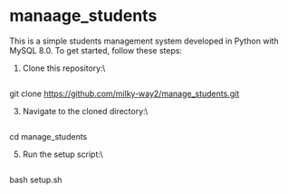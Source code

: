 # manaage_students

This is a simple students management system developed in Python with MySQL 8.0. To get started, follow these steps:

1. Clone this repository:\
   ```bash
  git clone https://github.com/milky-way2/manage_students.git

3. Navigate to the cloned directory:\
   ```bash
  cd manage_students

5. Run the setup script:\
   ```bash
  bash setup.sh

